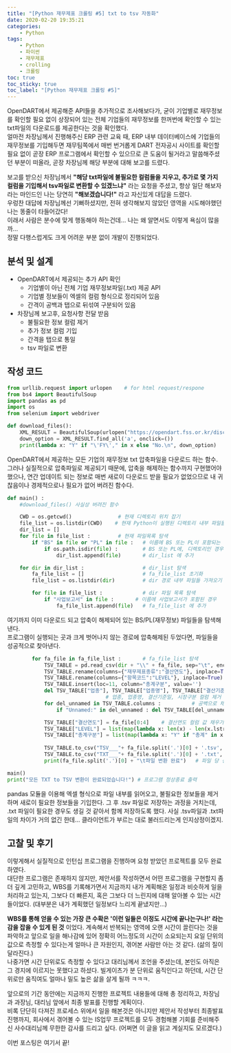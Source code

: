 ```yaml
---
title: "[Python 재무제표 크롤링 #5] txt to tsv 자동화"
date: 2020-02-20 19:35:21
categories:
    - Python
tags:
    - Python
    - 파이썬
    - 재무제표
    - crolling
    - 크롤링
toc: true
toc_sticky: true
toc_label: "[Python 재무제표 크롤링 #5]"
---
```

OpenDART에서 제공해준 API들을 추가적으로 조사해보다가, 굳이 기업별로 재무정보를 확인할 필요 없이 
상장되어 있는 전체 기업들의 재무정보를 한꺼번에 확인할 수 있는 txt파일의 다운로드를 제공한다는 것을 확인했다.  
얼마전 차장님께서 진행해주신 ERP 관련 교육 때, ERP 내부 데이터베이스에 기업들의 재무정보를 기입해두면 
재무팀쪽에서 매번 번거롭게 DART 전자공시 사이트를 확인할 필요 없이 곧장 ERP 프로그램에서 확인할 수 있으므로 
큰 도움이 될거라고 말씀해주셨던 부분이 떠올라, 곧장 차장님께 해당 부분에 대해 보고를 드렸다.  
  
보고를 받으신 차장님께서 **"해당 txt파일에 불필요한 컬럼들을 지우고, 추가로 몇 가지 컬럼을 기입해서 tsv파일로 변환할 수 있겠느냐"** 라는 요청을 주셨고,
항상 일단 해보자라는 마인드인 나는 당연히 **"해보겠습니다!"** 라고 자신있게 대답을 드렸다.  
우렁찬 대답에 차장님께선 기뻐하셨지만, 전혀 생각해보지 않았던 영역을 시도해야했던 나는 똥줄이 타들어갔다!  
이래서 사람은 분수에 맞게 행동해야 하는건데... 나는 왜 알면서도 이렇게 욕심이 많을까...   
정말 다행스럽게도 크게 어려운 부분 없이 개발이 진행되었다.  

## 분석 및 설계
- OpenDART에서 제공되는 추가 API 확인
    - 기업별이 아닌 전체 기업 재무정보파일(.txt) 제공 API
    - 기업별 정보들이 엑셀의 컬럼 형식으로 정리되어 있음
    - 간격이 공백과 탭으로 뒤섞여 구분되어 있음
- 차장님께 보고후, 요청사항 전달 받음
    - 불필요한 정보 컬럼 제거
    - 추가 정보 컬럼 기입
    - 간격을 탭으로 통일
    - tsv 파일로 변환

## 작성 코드
```python
from urllib.request import urlopen    # for html request/respone
from bs4 import BeautifulSoup
import pandas as pd
import os
from selenium import webdriver

def download_files():
    XML_RESULT = BeautifulSoup(urlopen("https://opendart.fss.or.kr/disclosureinfo/fnltt/dwld/main.do").read(), 'html.parser')
    down_option = XML_RESULT.find_all('a', onclick=())
    print(lambda x: "Y" if "\'FY\'," in x else "No.\n", down_option)
```
OpenDART에서 제공하는 모든 기업의 재무정보 txt 압축파일을 다운로드 하는 함수.  
그러나 실질적으로 압축파일로 제공되기 때문에, 압축을 해제하는 함수까지 구현했어야 했으나, 
연간 업데이트 되는 정보로 매번 새로이 다운로드 받을 필요가 없었으므로 내 귀찮음이나 경제적으로나 
필요가 없어 버려진 함수다.

```python
def main() :
    #download_files() 사실상 버려진 함수

    CWD = os.getcwd()               # 현재 디렉토리 위치 잡기
    file_list = os.listdir(CWD)    # 현재 Python이 실행된 디렉토리 내부 파일들 가져오기
    dir_list = []
    for file in file_list :         # 현재 파일목록 탐색
        if "BS" in file or "PL" in file :   # 이름에 BS 또는 PL이 포함되는 경우
            if os.path.isdir(file) :        # BS 또는 PL에, 디렉토리인 경우
                dir_list.append(file)       # dir_list 에 추가

    for dir in dir_list :                   # dir_list 탐색
        fa_file_list = []                   # fa_file_list 초기화
        file_list = os.listdir(dir)         # dir 경로 내부 파일들 가져오기

        for file in file_list :             # dir 파일 목록 탐색
            if "사업보고서" in file :       # 이름에 사업보고서가 포함된 경우
                fa_file_list.append(file)   # fa_file_list 에 추가
```
여기까지 이미 다운로드 되고 압축이 해제되어 있는 BS/PL(재무정보) 파일들을 탐색해낸다.  
프로그램이 실행되는 곳과 크게 벗어나지 않는 경로에 압축해제된 두었다면, 파일들을 성공적으로 찾아낸다.
  
```python
        for fa_file in fa_file_list :       # fa_file_list 탐색
            TSV_TABLE = pd.read_csv(dir + "\\" + fa_file, sep="\t", encoding="cp949") #한글 인코딩, 탭단위 구분으로 읽어오기
            TSV_TABLE.rename(columns={"재무제표종류":"결산연도"}, inplace=True) # 재무제표종류 컬럼을 결산연도로 변경
            TSV_TABLE.rename(columns={"항목코드":"LEVEL"}, inplace=True)       # 항목코드 컬럼을 LEVEL로 변경
            TSV_TABLE.insert(loc=11, column="총계구분", value='')              # 총계구분 컬럼 추가
            del TSV_TABLE["업종"], TSV_TABLE["업종명"], TSV_TABLE["결산기준일"], TSV_TABLE["시장구분"]  
                                # 업종, 업종명, 결산기준일, 시장구분 컬럼 제거
            for del_unnamed in TSV_TABLE.columns :          # 공백으로 채워진 컬럼 제거
                if "Unnamed:" in del_unnamed : del TSV_TABLE[del_unnamed]

            TSV_TABLE["결산연도"] = fa_file[0:4]    # 결산연도 컬럼 값 채우기
            TSV_TABLE["LEVEL"] = list(map(lambda x: len(x) - len(x.lstrip()), TSV_TABLE["항목명"])) # LEVEL컬럼 값 채우기
            TSV_TABLE["총계구분"] = list(map(lambda x: "Y" if "총계" in x else "N", TSV_TABLE["항목명"])) #총계구분 컬럼 값 채우기   
            
            TSV_TABLE.to_csv("TSV___"+ fa_file.split('.')[0] + '.tsv', index=False, sep="\t")   # .tsv 파일로 저장
            TSV_TABLE.to_csv("TXT___"+ fa_file.split('.')[0] + '.txt', index=False, sep="\t")   # .txt 파일로 저장
            print(fa_file.split('.')[0] + "\t파일 변환 완료")   # 파일 당 성공여부 출력

main()
print("모든 TXT to TSV 변환이 완료되었습니다!") # 프로그램 정상종료 출력
```
pandas 모듈을 이용해 엑셀 형식으로 파일 내부를 읽어오고, 불필요한 정보들을 제거하며 새로이 필요한 정보들을 기입한다. 
그 후 .tsv 파일로 저장하는 과정을 거치는데, .txt 파일이 필요한 경우도 생길 것 같아서 함께 저장하도록 했다.
사실 .tsv파일과 .txt파일의 차이가 거의 없긴 한데... 클라이언트가 부르는 대로 불러드리는게 인지상정이겠지.  

  
## 고찰 및 후기
이렇게해서 실질적으로 인턴십 프로그램을 진행하며 요청 받았던 프로젝트를 모두 완료하였다.  
대단한 프로그램은 존재하지 않지만, 제안서를 작성하면서 어떤 프로그램을 구현할지 좀 더 깊게 고민하고, 
WBS를 기록해가면서 지금까지 내가 계획해온 일정과 비슷하게 일을 처리하고 있는지, 그보다 더 빠른지, 혹은 그보다 더 느린지에 대해 
알아볼 수 있는 시간들이었다. (대부분은 내가 계획했던 일정보다 느리게 끝냈지만...)  
  
**WBS를 통해 얻을 수 있는 가장 큰 수확은 '이런 일들은 이정도 시간에 끝나는구나!' 라는 감을 잡을 수 있게 된 것** 이었다. 계속해서 반복되는 영역에 오랜 시간이 끌린다는 것을 파악하고 
앞으로 일을 해나감에 있어 정확히 어느정도의 시간이 소요되는지 요일 단위의 값으로 측정할 수 있다는게 얼마나 큰 자원인지, 겪어본 사람만 아는 것 같다. (삶의 질이 달라진다.)  
나중가면 시간 단위로도 측정할 수 있다고 대리님께서 조언을 주셨는데, 본인도 아직은 그 경지에 이르지는 못했다고 하셨다. 빌게이츠가 분 단위로 움직인다고 하던데, 
시간 단위로만 움직여도 얼마나 밀도 높은 삶을 살게 될까 ㅋㅋㅋ.  
  
앞으로의 기간 동안에는 지금까지 진행한 프로젝트 내용들에 대해 총 정리하고, 차장님과 과장님, 대리님 앞에서 최종 발표를 진행할 계획이다.  
비록 단단히 다져진 프로세스 위에서 일을 해본것은 아니지만 제안서 작성부터 최종발표 진행까지, 회사에서 겪어볼 수 있는 IS업무 프로젝트를 모두 경험해볼 기회를 준비해주신 
사수대리님께 무한한 감사를 드리고 싶다. (어쩌면 이 글을 읽고 계실지도 모르겠다.)  

이번 포스팅은 여기서 끝!